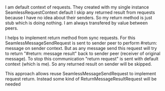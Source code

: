 I am default context of requests. They created with my single instance
	SeamlessRequestContext default
I skip any returned result from requests because I have no idea about their senders.
So my return method is just stub which is doing nothing.
I am always transfered by value between peers.

I helps to implement return method  from sync requests.  For this SeamlessMessageSendRequest is sent to sender peer to perform #return: message on sender context.
But as any message send this request will try to return "#return: message result" back to sender peer (receiver of original message). 
To stop this communication "return request" is sent with default context (which is me). So any returned result on sender will be skipped. 

This approach allows reuse SeamlessMessageSendRequest to implement request return. Instead some kind of ReturnMessageResultRequest will be needed